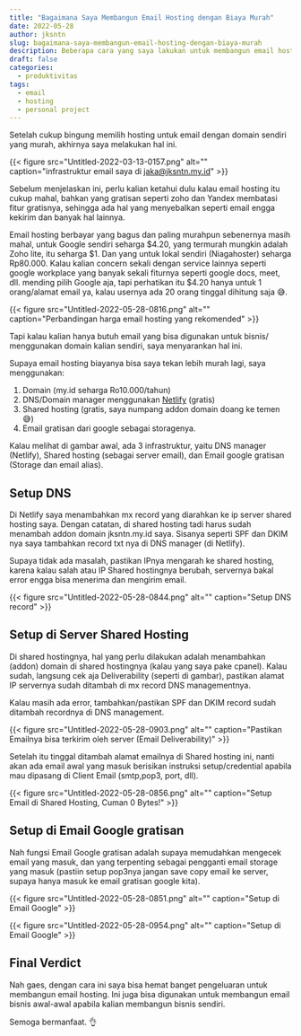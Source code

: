 ```yaml
---
title: "Bagaimana Saya Membangun Email Hosting dengan Biaya Murah"
date: 2022-05-28
author: jksntn
slug: bagaimana-saya-membangun-email-hosting-dengan-biaya-murah
description: Beberapa cara yang saya lakukan untuk membangun email hosting yang murah
draft: false
categories:
  - produktivitas
tags:
  - email
  - hosting
  - personal project
---
```


Setelah cukup bingung memilih hosting untuk email dengan domain sendiri yang murah, akhirnya saya melakukan hal ini.

<!--more-->

{{< figure src="Untitled-2022-03-13-0157.png" alt="" caption="infrastruktur email saya di jaka@jksntn.my.id" >}}

Sebelum menjelaskan ini, perlu kalian ketahui dulu kalau email hosting itu cukup mahal, bahkan yang gratisan seperti zoho dan Yandex membatasi fitur gratisnya, sehingga ada hal yang menyebalkan seperti email engga kekirim dan banyak hal lainnya.

Email hosting berbayar yang bagus dan paling murahpun sebenernya masih mahal, untuk Google sendiri seharga $4.20, yang termurah mungkin adalah Zoho lite, itu seharga $1. Dan yang untuk lokal sendiri (Niagahoster) seharga Rp80.000. Kalau kalian concern sekali dengan service lainnya seperti google workplace yang banyak sekali fiturnya seperti google docs, meet, dll. mending pilih Google aja, tapi perhatikan itu $4.20 hanya untuk 1 orang/alamat email ya, kalau usernya ada 20 orang tinggal dihitung saja 😅.

{{< figure src="Untitled-2022-05-28-0816.png" alt="" caption="Perbandingan harga email hosting yang rekomended" >}}

Tapi kalau kalian hanya butuh email yang bisa digunakan untuk bisnis/ menggunakan domain kalian sendiri, saya menyarankan hal ini.

Supaya email hosting biayanya bisa saya tekan lebih murah lagi, saya menggunakan:
1. Domain (my.id seharga Ro10.000/tahun)
2. DNS/Domain manager menggunakan [Netlify](https://www.netlify.com/) (gratis)
3. Shared hosting (gratis, saya numpang addon domain doang ke temen 😅)
4. Email gratisan dari google sebagai storagenya.

Kalau melihat di gambar awal, ada 3 infrastruktur, yaitu DNS manager (Netlify), Shared hosting (sebagai server email), dan Email google gratisan (Storage dan email alias). 

## Setup DNS

Di Netlify saya menambahkan mx record yang diarahkan ke ip server shared hosting saya. Dengan catatan, di shared hosting tadi harus sudah menambah addon domain jksntn.my.id saya. Sisanya seperti SPF dan DKIM nya saya tambahkan record txt nya di DNS manager (di Netlify).

Supaya tidak ada masalah, pastikan IPnya mengarah ke shared hosting, karena kalau salah atau IP Shared hostingnya berubah, servernya bakal error engga bisa menerima dan mengirim email.

{{< figure src="Untitled-2022-05-28-0844.png" alt="" caption="Setup DNS record" >}}

## Setup di Server Shared Hosting

Di shared hostingnya, hal yang perlu dilakukan adalah menambahkan (addon) domain di shared hostingnya (kalau yang saya pake cpanel). Kalau sudah, langsung cek aja Deliverability (seperti di gambar), pastikan alamat IP servernya sudah ditambah di mx record DNS managementnya. 

Kalau masih ada error, tambahkan/pastikan SPF dan DKIM record sudah ditambah recordnya di DNS management. 

{{< figure src="Untitled-2022-05-28-0903.png" alt="" caption="Pastikan Emailnya bisa terkirim oleh server (Email Deliverability)" >}}

Setelah itu tinggal ditambah alamat emailnya di Shared hosting ini, nanti akan ada email awal yang masuk berisikan instruksi setup/credential apabila mau dipasang di Client Email (smtp,pop3, port, dll). 

{{< figure src="Untitled-2022-05-28-0856.png" alt="" caption="Setup Email di Shared Hosting, Cuman 0 Bytes!" >}}

## Setup di Email Google gratisan

Nah fungsi Email Google gratisan adalah supaya memudahkan mengecek email yang masuk, dan yang terpenting sebagai pengganti email storage yang masuk (pastiin setup pop3nya jangan save copy email ke server, supaya hanya masuk ke email gratisan google kita).

{{< figure src="Untitled-2022-05-28-0851.png" alt="" caption="Setup di Email Google" >}}

{{< figure src="Untitled-2022-05-28-0954.png" alt="" caption="Setup di Email Google" >}}

## Final Verdict

Nah gaes, dengan cara ini saya bisa hemat banget pengeluaran untuk membangun email hosting. Ini juga bisa digunakan untuk membangun email bisnis awal-awal apabila kalian membangun bisnis sendiri. 

Semoga bermanfaat. 👌